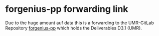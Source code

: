 # forgenius-pp forwarding link
Due to the huge amount auf data this is a forwarding to the UMR-GitLab Repository [forgenius-pp](https://gitlab.uni-marburg.de/reudenba/forgenius-pp/) which  holds the Deliverables D3.1 (UMR).
